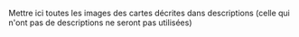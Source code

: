 Mettre ici toutes les images des cartes décrites dans descriptions (celle qui n'ont pas de descriptions ne seront pas utilisées)